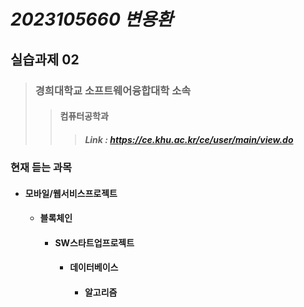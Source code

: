 # *2023105660 변용환* 

## __실습과제 02__

> ### 경희대학교 소프트웨어융합대학 소속
>> #### 컴퓨터공학과
>>> ##### Link : https://ce.khu.ac.kr/ce/user/main/view.do

### **현재 듣는 과목**

* #### 모바일/웹서비스프로젝트
    - #### 블록체인
        + #### SW스타트업프로젝트
            * #### 데이터베이스
                - #### 알고리즘
